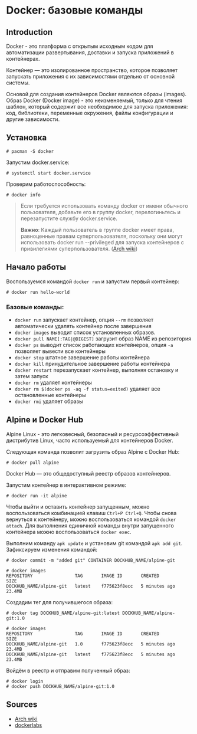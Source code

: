 # Docker: базовые команды

## Introduction

Docker - это платформа с открытым исходным кодом для автоматизации развертывания, доставки и запуска приложений в контейнерах. 

Контейнер — это изолированное пространство, которое позволяет запускать приложения с их зависимостями отдельно от основной системы.

Основой для создания контейнеров Docker являются образы (images). Образ Docker (Docker image) - это неизменяемый, только для чтения шаблон, который содержит все необходимое для запуска приложения: код, библиотеки, переменные окружения, файлы конфигурации и другие зависимости.

## Установка 

`# pacman -S docker`

Запустим docker.service:

`# systemctl start docker.service`

Проверим работоспособность:

`# docker info`

> Если требуется использовать команду docker от имени обычного пользователя, добавьте его в группу docker, перелогиньтесь и перезапустите службу docker.service.
>
> **Важно**: Каждый пользователь в группе docker имеет права, равноценные правам суперпользователя, поскольку они могут использовать docker run --privileged для запуска контейнеров с привилегиями суперпользователя. ([Arch wiki](https://wiki.archlinux.org/title/Docker_(%D0%A0%D1%83%D1%81%D1%81%D0%BA%D0%B8%D0%B9)#%D0%A3%D1%81%D1%82%D0%B0%D0%BD%D0%BE%D0%B2%D0%BA%D0%B0))

## Начало работы

Воспользуемся командой `docker run` и запустим первый контейнер:

`# docker run hello-world`

### Базовые команды:
- `docker run` запускает контейнер, опция `--rm` позволяет автоматически удалять контейнер после завершения
- `docker images` выводит список установленных образов.
- `docker pull NAME[:TAG|@DIGEST]` загрузит образ NAME из репозитория
- `docker ps` выводит список работающих контейнеров, опция `-a` позволяет вывести все контейнеры
- `docker stop` штатное завершение работы контейнера
- `docker kill` принудительное завершение работы контейнера
- `docker restart` перезапускает контейнер, выполняя остановку и затем запуск
- `docker rm` удаляет контейнеры
- `docker rm $(docker ps -aq -f status=exited)` удаляет все остановленные контейнеры
- `docker rmi` удаляет образы

## Alpine и Docker Hub

Alpine Linux - это легковесный, безопасный и ресурсоэффективный дистрибутив Linux, часто используемый для контейнеров Docker.

Следующая команда позволит загрузить образ Alpine с Docker Hub:

`# docker pull alpine`

Docker Hub — это общедоступный реестр образов контейнеров.

Запустим контейнер в интерактивном режиме:

`# docker run -it alpine`

Чтобы выйти и оставить контейнер запущенным, можно воспользоваться комбинацией клавиш `Ctrl+P Ctrl+Q`. Чтобы снова вернуться к контейнеру, можно воспользоваться командой `docker attach`. Для выполнения единичной команды внутри запущенного контейнера можно воспользоваться `docker exec`.

Выполним команду `apk update` и установим git командой `apk add git`. Зафиксируем изменения командой:

`# docker commit -m "added git" CONTAINER DOCKHUB_NAME/alpine-git`

```
# docker images
REPOSITORY                TAG       IMAGE ID       CREATED         SIZE
DOCKHUB_NAME/alpine-git   latest    f775623f8ecc   5 minutes ago   23.4MB
```

Создадим тег для получившегося образа:

`# docker tag DOCKHUB_NAME/alpine-git:latest DOCKHUB_NAME/alpine-git:1.0`

```
# docker images
REPOSITORY                TAG       IMAGE ID       CREATED         SIZE
DOCKHUB_NAME/alpine-git   1.0       f775623f8ecc   5 minutes ago   23.4MB
DOCKHUB_NAME/alpine-git   latest    f775623f8ecc   5 minutes ago   23.4MB
```

Войдём в реестр и отправим полученный образ:

```
# docker login
# docker push DOCKHUB_NAME/alpine-git:1.0
```

## Sources

- [Arch wiki](https://wiki.archlinux.org/title/Docker_(%D0%A0%D1%83%D1%81%D1%81%D0%BA%D0%B8%D0%B9))
- [dockerlabs](https://github.com/collabnix/dockerlabs)